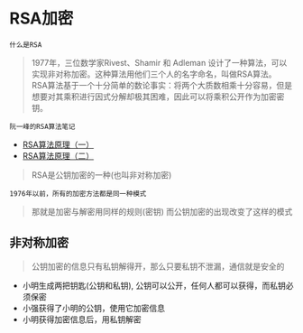 # RSA加密

`什么是RSA`
> 1977年，三位数学家Rivest、Shamir 和 Adleman 设计了一种算法，可以实现非对称加密。这种算法用他们三个人的名字命名，叫做RSA算法。
> RSA算法基于一个十分简单的数论事实：将两个大质数相乘十分容易，但是想要对其乘积进行因式分解却极其困难，因此可以将乘积公开作为加密密钥。
>

`阮一峰的RSA算法笔记`
- [RSA算法原理（一）](http://www.ruanyifeng.com/blog/2013/06/rsa_algorithm_part_one.html)
- [RSA算法原理（二）](http://www.ruanyifeng.com/blog/2013/07/rsa_algorithm_part_two.html)

> RSA是公钥加密的一种(也叫非对称加密)

 `1976年以前，所有的加密方法都是同一种模式`
> 那就是加密与解密用同样的规则(密钥)
> 而公钥加密的出现改变了这样的模式

## 非对称加密
> 公钥加密的信息只有私钥解得开，那么只要私钥不泄漏，通信就是安全的

- 小明生成两把钥匙(公钥和私钥), 公钥可以公开，任何人都可以获得，而私钥必须保密
- 小强获得了小明的公钥，使用它加密信息
- 小明获得加密信息后，用私钥解密

